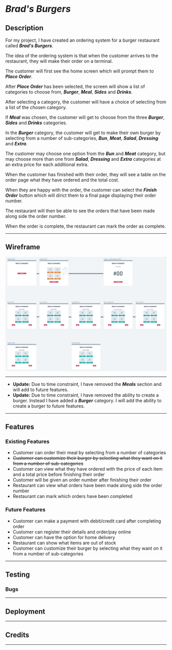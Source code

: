 # ***Brad's Burgers***

## Description

For my project, I have created an ordering system for a burger restaurant called ***Brad's Burgers***.

The idea of the ordering system is that when the customer arrives to the restaurant, they will make their order on a terminal.

The customer will first see the home screen which will prompt them to ***Place Order***.

After ***Place Order*** has been selected, the screen will show a list of categories to choose from, ***Burger***, ***Meal***, ***Sides*** and ***Drinks***.

After selecting a category, the customer will have a choice of selecting from a list of the chosen category.

If ***Meal*** was chosen, the customer will get to choose from the three ***Burger***, ***Sides*** and ***Drinks*** categories.

In the ***Burger*** category, the customer will get to make their own burger by selecting from a number of sub-categories, ***Bun***, ***Meat***, ***Salad***, ***Dressing*** and ***Extra***.

The customer may choose one option from the ***Bun*** and ***Meat*** category, but may choose more than one from ***Salad***, ***Dressing*** and ***Extra*** categories at an extra price for each additional extra.

When the customer has finished with their order, they will see a table on the order page what they have ordered and the total cost.

When they are happy with the order, the customer can select the ***Finish Order*** button which will dirict them to a final page displaying their order number.

The restaurant will then be able to see the orders that have been made along side the order number.

When the order is complete, the restaurant can mark the order as complete.


------
## Wireframe

<img src="assets/images/Wireframe.png">

------
* **Update:** Due to time constraint, I have removed the ***Meals*** section and will add to future features.
* **Update:** Due to time constraint, I have removed the ability to create a burger. Instead I have added a ***Burger*** category. I will add the ability to create a burger to future features.

------
## Features
### Existing Features
* Customer can order their meal by selecting from a number of categories
* ~~Customer can customize their burger by selecting what they want on it from a number of sub-categories~~
* Customer can view what they have ordered with the price of each item and a total price before finishing their order
* Customer will be given an order number after finishing their order
* Restaurant can view what orders have been made along side the order number
* Restaurant can mark which orders have been completed

### Future Features
* Customer can make a payment with debit/credit card after completing order
* Customer can register their details and order/pay online
* Customer can have the option for home delivery
* Restaurant can show what items are out of stock
* Customer can customize their burger by selecting what they want on it from a number of sub-categories


------
## Testing


### Bugs


------
## Deployment


------
## Credits


------